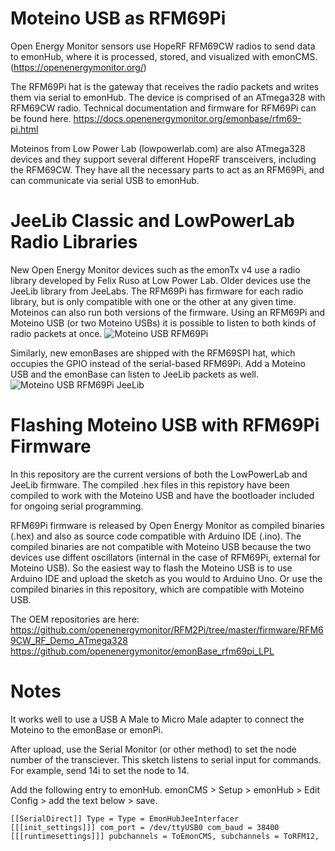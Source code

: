 # Moteino USB as RFM69Pi
Open Energy Monitor sensors use HopeRF RFM69CW radios to send data to emonHub, where it is processed, stored, and visualized with emonCMS. (https://openenergymonitor.org/)

The RFM69Pi hat is the gateway that receives the radio packets and writes them via serial to emonHub. The device is comprised of an ATmega328 with RFM69CW radio. Technical documentation and firmware for RFM69Pi can be found here. https://docs.openenergymonitor.org/emonbase/rfm69-pi.html

Moteinos from Low Power Lab (lowpowerlab.com) are also ATmega328 devices and they support several different HopeRF transceivers, including the RFM69CW. They have all the necessary parts to act as an RFM69Pi, and can communicate via serial USB to emonHub.

# JeeLib Classic and LowPowerLab Radio Libraries
New Open Energy Monitor devices such as the emonTx v4 use a radio library developed by Felix Ruso at Low Power Lab. Older devices use the JeeLib library from JeeLabs. The RFM69Pi has firmware for each radio library, but is only compatible with one or the other at any given time. Moteinos can also run both versions of the firmware. Using an RFM69Pi and Moteino USB (or two Moteino USBs) it is possible to listen to both kinds of radio packets at once.
![Moteino USB RFM69Pi](https://user-images.githubusercontent.com/17953028/215905802-72d38021-0e80-4fe2-b613-6ec0da3623e4.png)

Similarly, new emonBases are shipped with the RFM69SPI hat, which occupies the GPIO instead of the serial-based RFM69Pi. Add a Moteino USB and the emonBase can listen to JeeLib packets as well.
![Moteino USB RFM69Pi JeeLib](https://user-images.githubusercontent.com/17953028/213807911-efee877b-3453-48ba-8c6d-aa49f9e7cad3.png)

# Flashing Moteino USB with RFM69Pi Firmware
In this repository are the current versions of both the LowPowerLab and JeeLib firmware. The compiled .hex files in this repistory have been compiled to work with the Moteino USB and have the bootloader included for ongoing serial programming.

RFM69Pi firmware is released by Open Energy Monitor as compiled binaries (.hex) and also as source code compatible with Arduino IDE (.ino). The compiled binaries are not compatible with Moteino USB because the two devices use diffent oscillators (internal in the case of RFM69Pi, external for Moteino USB). So the easiest way to flash the Moteino USB is to use Arduino IDE and upload the sketch as you would to Arduino Uno. Or use the compiled binaries in this repository, which are compatible with Moteino USB.

The OEM repositories are here:
https://github.com/openenergymonitor/RFM2Pi/tree/master/firmware/RFM69CW_RF_Demo_ATmega328
https://github.com/openenergymonitor/emonBase_rfm69pi_LPL

# Notes
It works well to use a USB A Male to Micro Male adapter to connect the Moteino to the emonBase or emonPi.

After upload, use the Serial Monitor (or other method) to set the node number of the transciever. This sketch listens to serial input for commands. For example, send 14i to set the node to 14. 

Add the following entry to emonHub. emonCMS > Setup > emonHub > Edit Config > add the text below > save.

<code>[[SerialDirect]]
     Type = Type = EmonHubJeeInterfacer
      [[[init_settings]]]
           com_port = /dev/ttyUSB0 
           com_baud = 38400
      [[[runtimesettings]]]
           pubchannels = ToEmonCMS,
           subchannels = ToRFM12,
</code>

